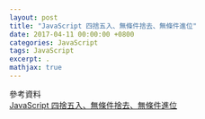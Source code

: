 ```yaml
---
layout: post
title: "JavaScript 四捨五入、無條件捨去、無條件進位"
date: 2017-04-11 00:00:00 +0800
categories: JavaScript
tags: JavaScript
excerpt: .
mathjax: true
---
```



參考資料<br>
[JavaScript 四捨五入、無條件捨去、無條件進位](http://www.eion.com.tw/Blogger/?Pid=1173)